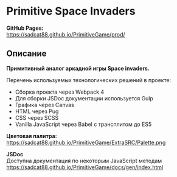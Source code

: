 # Primitive Space Invaders

**GitHub Pages:**<br/>
https://sadcat88.github.io/PrimitiveGame/prod/<br>


## Описание

**Примитивный аналог аркадной игры Space invaders.**

Перечень используемых технологических решений в проекте:
- Сборка проекта  через Webpack 4
- Для сборки JSDoc документации используется Gulp
- Графика через Canvas
- HTML через Pug
- CSS через SCSS
- Vanilla JavaScript через Babel с трансплитом до ES5

**Цветовая палитра:**<br/>
https://sadcat88.github.io/PrimitiveGame/ExtraSRC/Palette.png

**JSDoc**<br/>
Доступна документация по некоторым JavaScript методам
https://sadcat88.github.io/PrimitiveGame/docs/gen/index.html